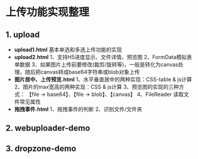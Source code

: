 # 上传功能实现整理
## 1. upload
* **upload1.html**
基本单选和多选上传功能的实现
* **upload2.html**
1、支持H5进度显示、文件详情、预览图
2、FormData模拟表单数据
3、如果图片上传前要修改(裁剪/旋转等)，一般是转化为canvas处理，随后把canvas转成base64字符串或blob对象上传
* **图片居中、上传预览.html**
1、水平垂直居中的两种实现：CSS-table & js计算
2、图片的max宽高的两种实现：CSS & js计算
3、预览图的实现的三种方式：
 【file -> base64】、【file -> blob】、【canvas】 
4、FileReader 读取文件常见属性
* **拖拽事件.html**
1、拖拽事件的判断
2、识别文件/文件夹

## 2. webuploader-demo

## 3. dropzone-demo